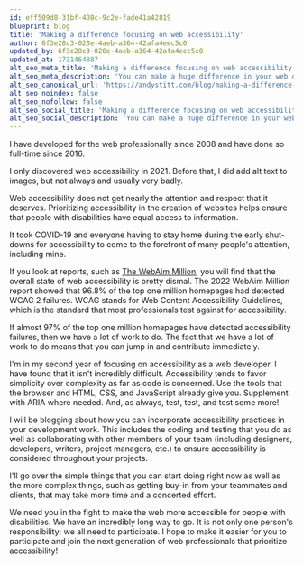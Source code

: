 ```yaml
---
id: eff509d8-31bf-408c-9c2e-fade41a42819
blueprint: blog
title: 'Making a difference focusing on web accessibility'
author: 6f3e28c3-028e-4aeb-a364-42afa4eec5c0
updated_by: 6f3e28c3-028e-4aeb-a364-42afa4eec5c0
updated_at: 1731464887
alt_seo_meta_title: 'Making a difference focusing on web accessibility'
alt_seo_meta_description: 'You can make a huge difference in your web development career if you focus on web accessibility.'
alt_seo_canonical_url: 'https://andystitt.com/blog/making-a-difference-focusing-on-web-accessibility/'
alt_seo_noindex: false
alt_seo_nofollow: false
alt_seo_social_title: 'Making a difference focusing on web accessibility'
alt_seo_social_description: 'You can make a huge difference in your web development career if you focus on web accessibility.'
---
```

I have developed for the web professionally since 2008 and have done so full-time since 2016.

I only discovered web accessibility in 2021. Before that, I did add alt text to images, but not always and usually very badly.

Web accessibility does not get nearly the attention and respect that it deserves. Prioritizing accessibility in the creation of websites helps ensure that people with disabilities have equal access to information.

It took COVID-19 and everyone having to stay home during the early shut-downs for accessibility to come to the forefront of many people's attention, including mine.

If you look at reports, such as [The WebAim Million](https://webaim.org/projects/million/), you will find that the overall state of web accessibility is pretty dismal. The 2022 WebAim Million report showed that 96.8% of the top one million homepages had detected WCAG 2 failures. WCAG stands for Web Content Accessibility Guidelines, which is the standard that most professionals test against for accessibility.

If almost 97% of the top one million homepages have detected accessibility failures, then we have a lot of work to do. The fact that we have a lot of work to do means that you can jump in and contribute immediately.

I'm in my second year of focusing on accessibility as a web developer. I have found that it isn't incredibly difficult. Accessibility tends to favor simplicity over complexity as far as code is concerned. Use the tools that the browser and HTML, CSS, and JavaScript already give you. Supplement with ARIA where needed. And, as always, test, test, and test some more!

I will be blogging about how you can incorporate accessibility practices in your development work. This includes the coding and testing that you do as well as collaborating with other members of your team (including designers, developers, writers, project managers, etc.) to ensure accessibility is considered throughout your projects.

I'll go over the simple things that you can start doing right now as well as the more complex things, such as getting buy-in from your teammates and clients, that may take more time and a concerted effort.

We need you in the fight to make the web more accessible for people with disabilities. We have an incredibly long way to go. It is not only one person's responsibility; we all need to participate. I hope to make it easier for you to participate and join the next generation of web professionals that prioritize accessibility!